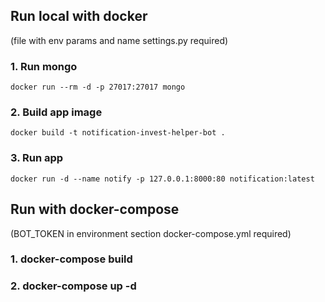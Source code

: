 ## Run local with docker 
(file with env params and name settings.py required)

### 1. Run mongo

`docker run --rm -d -p 27017:27017 mongo`

### 2. Build app image
   
`docker build -t notification-invest-helper-bot .`
      
### 3. Run app

`docker run -d --name notify -p 127.0.0.1:8000:80 notification:latest`

## Run with docker-compose 
(BOT_TOKEN in environment section docker-compose.yml required)

### 1. docker-compose build

### 2. docker-compose up -d
